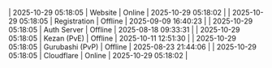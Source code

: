 | 2025-10-29 05:18:05 | Website | Online | 2025-10-29 05:18:02 |
| 2025-10-29 05:18:05 | Registration | Offline | 2025-09-09 16:40:23 |
| 2025-10-29 05:18:05 | Auth Server | Offline | 2025-08-18 09:33:31 |
| 2025-10-29 05:18:05 | Kezan (PvE) | Offline | 2025-10-11 12:51:30 |
| 2025-10-29 05:18:05 | Gurubashi (PvP) | Offline | 2025-08-23 21:44:06 |
| 2025-10-29 05:18:05 | Cloudflare | Online | 2025-10-29 05:18:02 |
